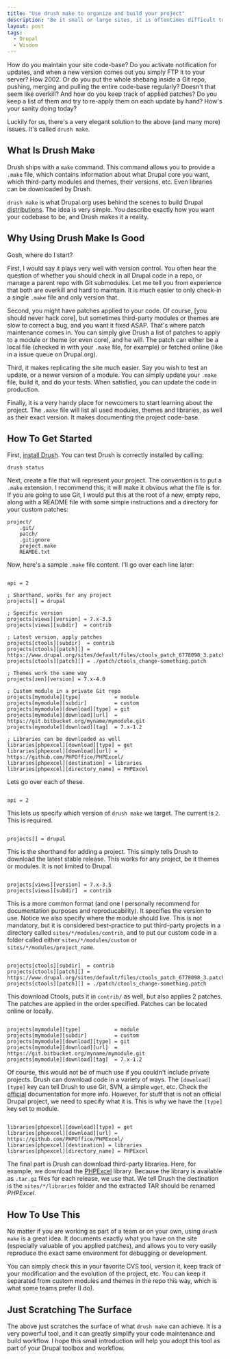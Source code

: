 ```yaml
---
title: "Use drush make to organize and build your project"
description: "Be it small or large sites, it is oftentimes difficult to know how to manage your site code base: versioning, where to keep third-party modules (in your Git repo or not, or Git submodules), etc. Drush make makes all of this a breeze."
layout: post
tags:
  - Drupal
  - Wisdom
---
```


How do you maintain your site code-base? Do you activate notification for updates, and when a new version comes out you simply FTP it to your server? How 2002. Or do you put the whole shebang inside a Git repo, pushing, merging and pulling the entire code-base regularly? Doesn't that seem like overkill? And how do you keep track of applied patches? Do you keep a list of them and try to re-apply them on each update by hand? How's your sanity doing today?

Luckily for us, there's a very elegant solution to the above (and many more) issues. It's called `drush make`.

## What Is Drush Make

Drush ships with a `make` command. This command allows you to provide a `.make` file, which contains information about what Drupal core you want, which third-party modules and themes, their versions, etc. Even libraries can be downloaded by Drush.

`drush make` is what Drupal.org uses behind the scenes to build Drupal <abbr title="A distribution is Drupal with a flavor. Commerce Kickstart, Opigno LMS and Open Atrium are all examples of Drupal distributions">distributions</abbr>. The idea is very simple. You describe exactly how you want your codebase to be, and Drush makes it a reality.

## Why Using Drush Make Is Good

Gosh, where do I start?

First, I would say it plays very well with version control. You often hear the question of whether you should check in all Drupal code in a repo, or manage a parent repo with Git submodules. Let me tell you from experience that both are overkill and hard to maintain. It is *much* easier to only check-in a single `.make` file and only version that.

Second, you might have patches applied to your code. Of course, [you should never hack core], but sometimes third-party modules or themes are slow to correct a bug, and you want it fixed ASAP. That's where patch maintenance comes in. You can simply give Drush a list of patches to apply to a module or theme (or even core), and he will. The patch can either be a local file (checked in with your `.make` file, for example) or fetched online (like in a issue queue on Drupal.org).

Third, it makes replicating the site much easier. Say you wish to test an update, or a newer version of a module. You can simply update your `.make` file, build it, and do your tests. When satisfied, you can update the code in production.

Finally, it is a very handy place for newcomers to start learning about the project. The `.make` file will list all used modules, themes and libraries, as well as their exact version. It makes documenting the project code-base.

## How To Get Started

First, [install Drush](). You can test Drush is correctly installed by calling:

    drush status

Next, create a file that will represent your project. The convention is to put a `.make` extension. I recommend this; it will make it obvious what the file is for. If you are going to use Git, I would put this at the root of a new, empty repo, along with a README file with some simple instructions and a directory for your custom patches:

    project/
        .git/
        patch/
        .gitignore
        project.make
        REAMDE.txt

Now, here's a sample `.make` file content. I'll go over each line later:

<pre><code class="language-php">
api = 2

; Shorthand, works for any project
projects[] = drupal

; Specific version
projects[views][version] = 7.x-3.5
projects[views][subdir]  = contrib

; Latest version, apply patches
projects[ctools][subdir]  = contrib
projects[ctools][patch][] = https://www.drupal.org/sites/default/files/ctools_patch_6778098_3.patch
projects[ctools][patch][] = ./patch/ctools_change-something.patch

; Themes work the same way
projects[zen][version] = 7.x-4.0

; Custom module in a private Git repo
projects[mymodule][type]           = module
projects[mymodule][subdir]         = custom
projects[mymodule][download][type] = git
projects[mymodule][download][url]  = https://git.bitbucket.org/myname/mymodule.git 
projects[mymodule][download][tag]  = 7.x-1.2

; Libraries can be downloaded as well
libraries[phpexcel][download][type] = get
libraries[phpexcel][download][url] = https://github.com/PHPOffice/PHPExcel/
libraries[phpexcel][destination] = libraries
libraries[phpexcel][directory_name] = PHPExcel
</code></pre>

Lets go over each of these.

<pre><code class="language-php">
api = 2
</code></pre>

This lets us specify which version of `drush make` we target. The current is `2`. This is required.

<pre><code class="language-php">
projects[] = drupal
</code></pre>

This is the shorthand for adding a project. This simply tells Drush to download the latest stable release. This works for any project, be it themes or modules. It is not limited to Drupal.

<pre><code class="language-php">
projects[views][version] = 7.x-3.5
projects[views][subdir]  = contrib
</code></pre>

This is a more common format (and one I personally recommend for documentation purposes and reproducability). It specifies the version to use. Notice we also specify where the module should live. This is not mandatory, but it is considered best-practice to put third-party projects in a directory called `sites/*/modules/contrib`, and to put our custom code in a folder called either `sites/*/modules/custom` or `sites/*/modules/project_name`.

<pre><code class="language-php">
projects[ctools][subdir]  = contrib
projects[ctools][patch][] = https://www.drupal.org/sites/default/files/ctools_patch_6778098_3.patch
projects[ctools][patch][] = ./patch/ctools_change-something.patch
</code></pre>

This download Ctools, puts it in `contrib/` as well, but also applies 2 patches. The patches are applied in the order specified. Patches can be located online or locally.

<pre><code class="language-php">
projects[mymodule][type]           = module
projects[mymodule][subdir]         = custom
projects[mymodule][download][type] = git
projects[mymodule][download][url]  = https://git.bitbucket.org/myname/mymodule.git 
projects[mymodule][download][tag]  = 7.x-1.2
</code></pre>

Of course, this would not be of much use if you couldn't include private projects. Drush can download code in a variety of ways. The `[download][type]` key can tell Drush to use Git, SVN, a simple `wget`, etc. Check the [official]() documentation for more info. However, for stuff that is not an official Drupal project, we need to specify what it is. This is why we have the `[type]` key set to module.

<pre><code class="language-php">
libraries[phpexcel][download][type] = get
libraries[phpexcel][download][url] = https://github.com/PHPOffice/PHPExcel/
libraries[phpexcel][destination] = libraries
libraries[phpexcel][directory_name] = PHPExcel
</code></pre>

The final part is Drush can download third-party libraries. Here, for example, we download the [PHPExcel]() library. Because the library is available as `.tar.gz` files for each release, we use that. We tell Drush the destination is the `sites/*/libraries` folder and the extracted TAR should be renamed *PHPExcel*.

## How To Use This

No matter if you are working as part of a team or on your own, using `drush make` is a great idea. It documents exactly what you have on the site (especially valuable of you applied patches), and allows you to very easily reproduce the exact same environment for debugging or development.

You can simply check this in your favorite CVS tool, version it, keep track of your modification and the evolution of the project, etc. You can keep it separated from custom modules and themes in the repo this way, which is what some teams prefer (I do).

## Just Scratching The Surface

The above just scratches the surface of what `drush make` can achieve. It is a very powerful tool, and it can greatly simplify your code maintenance and build workflow. I hope this small introduction will help you adopt this tool as part of your Drupal toolbox and workflow.
